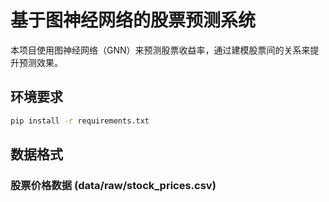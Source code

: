 # 基于图神经网络的股票预测系统

本项目使用图神经网络（GNN）来预测股票收益率，通过建模股票间的关系来提升预测效果。

## 环境要求

```bash
pip install -r requirements.txt
```

## 数据格式

### 股票价格数据 (data/raw/stock_prices.csv)
